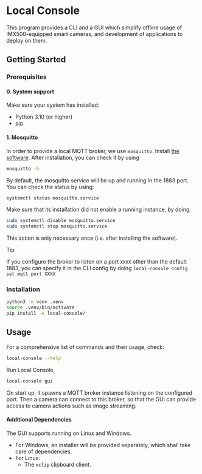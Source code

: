 # Local Console

This program provides a CLI and a GUI which simplify offline usage of IMX500-equipped smart cameras, and development of applications to deploy on them.

## Getting Started

### Prerequisites

#### 0. System support

Make sure your system has installed:

* Python 3.10 (or higher)
* pip

#### 1. Mosquitto

In order to provide a local MQTT broker, we use `mosquitto`. Install [the software](https://mosquitto.org/download/). After installation, you can check it by using

```sh
mosquitto -h
```
By default, the mosquitto service will be up and running in the 1883 port. You can check the status by using:

```sh
systemctl status mosquitto.service
```
Make sure that its installation did not enable a running instance, by doing:

```sh
sudo systemctl disable mosquitto.service
sudo systemctl stop mosquitto.service
```

This action is only necessary once (i.e. after installing the software).

> [!TIP]
> If you configure the broker to listen on a port `XXXX` other than the default 1883, you can specify it in the CLI config by doing `local-console config set mqtt port XXXX`

### Installation

```sh
python3 -m venv .venv
source .venv/bin/activate
pip install -e local-console/
```

## Usage

For a comprehensive list of commands and their usage, check:

```sh
local-console --help
```

Run Local Console,

```sh
local-console gui
```

On start up, it spawns a MQTT broker instance listening on the configured port. Then a camera can connect to this broker, so that the GUI can provide access to camera actions such as image streaming.

#### Additional Dependencies

The GUI supports running on Linux and Windows.
- For Windows, an installer will be provided separately, which shall take care of dependencies.
- For Linux:
   - The `xclip` clipboard client.
